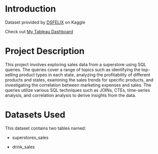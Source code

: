 # Introduction

Dataset provided by [DSFELIX](https://www.kaggle.com/datasets/dsfelix/us-stores-sales) on Kaggle

Check out [My Tableau Dashboard](https://public.tableau.com/views/SuperstoresSalesDashboard_16800841954380/SuperstoresSalesDashboard?:language=en-US&:display_count=n&:origin=viz_share_link)

# Project Description

This project involves exploring sales data from a superstore using SQL queries. The queries cover a range of topics such as identifying the top-selling product types in each state, analyzing the profitability of different products and states, examining the sales trends for specific products, and investigating the correlation between marketing expenses and sales. The queries utilize various SQL techniques such as JOINs, CTEs, time-series analysis, and correlation analysis to derive insights from the data.

# Datasets Used

  This dataset contains two tables named:
 
   - superstores_sales
  
   - drink_sales
